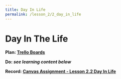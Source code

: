 ```yaml
---
title: Day In Life
permalink: /lesson_2/2_day_in_life
---
```


# Day In The Life



**Plan: [Trello Boards](https://trello.com/cg_webdev_ss_2018)**

**Do: _see learning content below_**

**Record: [Canvas Assignment - Lesson 2.2 Day In Life]()**

